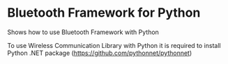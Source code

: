 # Bluetooth Framework for Python
 Shows how to use Bluetooth Framework with Python
 
 To use Wireless Communication Library with Python it is required to install
 Python .NET package (https://github.com/pythonnet/pythonnet)
